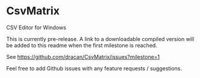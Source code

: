CsvMatrix
=========

CSV Editor for Windows

This is currently pre-release. A link to a downloadable compiled version will be added to this readme when the first milestone is reached.

See https://github.com/dracan/CsvMatrix/issues?milestone=1

Feel free to add Github issues with any feature requests / suggestions.

